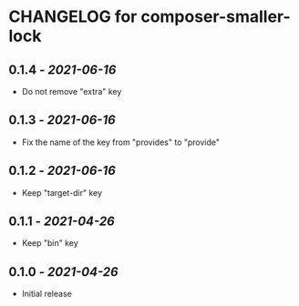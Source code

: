# CHANGELOG for composer-smaller-lock

## 0.1.4 - *2021-06-16*
- Do not remove "extra" key

## 0.1.3 - *2021-06-16*
- Fix the name of the key from "provides" to "provide"

## 0.1.2 - *2021-06-16*
- Keep "target-dir" key

## 0.1.1 - *2021-04-26*
- Keep "bin" key

## 0.1.0 - *2021-04-26*
- Initial release

